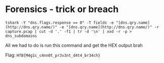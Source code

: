 # Forensics - trick or breach

`tshark -Y "dns.flags.response == 0" -T fields -e "[dns.qry.name](http://dns.qry.name/)" -e "[dns.qry.name](http://dns.qry.name/)" -r capture.pcap | cut -d '.' -f1 | tr -d '\n' | xxd -r -p > dns_subdomains`

All we had to do is run this command and get the HEX output brah

Flag: `HTB{M4g1c_c4nn0t_pr3v3nt_d4t4_br34ch}`